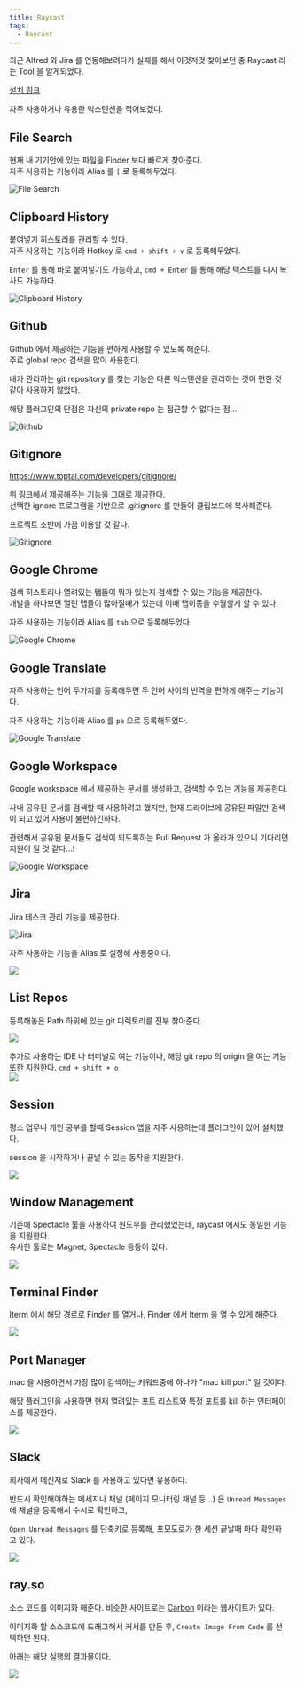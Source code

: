 ```yaml
---
title: Raycast
tags:
  - Raycast
---
```


최근 Alfred 와 Jira 를 연동해보려다가 실패를 해서 이것저것 찾아보던 중 Raycast 라는 Tool 을 알게되었다.  

[설치 링크](https://www.raycast.com)

자주 사용하거나 유용한 익스텐션을 적어보겠다.

## File Search

현재 내 기기안에 있는 파일을 Finder 보다 빠르게 찾아준다.  
자주 사용하는 기능이라 Alias 를 `[` 로 등록해두었다.

![File Search](../attachments/raycast-2022-08-16-13-32-33.png)

## Clipboard History

붙여넣기 히스토리를 관리할 수 있다.  
자주 사용하는 기능이라 Hotkey 로 `cmd + shift + v` 로 등록해두었다.

`Enter` 를 통해 바로 붙여넣기도 가능하고, `cmd + Enter` 를 통해 해당 텍스트를 다시 복사도 가능하다.  

![Clipboard History](../attachments/raycast-2022-08-16-13-31-55.png)

## Github

Github 에서 제공하는 기능을 편하게 사용할 수 있도록 해준다.  
주로 global repo 검색을 많이 사용한다.

내가 관리하는 git repository 를 찾는 기능은 다른 익스텐션을 관리하는 것이 편한 것 같아 사용하지 않았다.

해당 플러그인의 단점은 자신의 private repo 는 접근할 수 없다는 점...  

![Github](../attachments/raycast-2022-08-16-11-29-24.png)

## Gitignore

https://www.toptal.com/developers/gitignore/  

위 링크에서 제공해주는 기능을 그대로 제공한다.  
선택한 ignore 프로그램을 기반으로 .gitignore 를 만들어 클립보드에 복사해준다.  

프로젝트 초반에 가끔 이용할 것 같다.

![Gitignore](../attachments/raycast-2022-08-16-13-34-54.png)

## Google Chrome

검색 히스토리나 열려있는 탭들이 뭐가 있는지 검색할 수 있는 기능을 제공한다.  
개발을 하다보면 열린 탭들이 많아질때가 있는데 이때 탭이동을 수월할게 할 수 있다.

자주 사용하는 기능이라 Alias 를 `tab` 으로 등록해두었다.

![Google Chrome](../attachments/raycast-2022-08-16-13-38-36.png)

## Google Translate

자주 사용하는 언어 두가지를 등록해두면 두 언어 사이의 번역을 편하게 해주는 기능이다.

자주 사용하는 기능이라 Alias 를 `pa` 으로 등록해두었다.

![Google Translate](../attachments/raycast-2022-08-16-13-40-03.png)

## Google Workspace

Google workspace 에서 제공하는 문서를 생성하고, 검색할 수 있는 기능을 제공한다.

사내 공유된 문서를 검색할 때 사용하려고 했지만, 현재 드라이브에 공유된 파일만 검색이 되고 있어 사용이 불편하긴하다.

관련해서 공유된 문서들도 검색이 되도록하는 Pull Request 가 올라가 있으니 기다리면 지원이 될 것 같다...!

![Google Workspace](../attachments/raycast-2022-08-16-13-43-42.png)

## Jira

Jira 테스크 관리 기능을 제공한다.

![Jira](../attachments/raycast-2022-08-16-13-57-13.png)

자주 사용하는 기능을 Alias 로 설정해 사용중이다.

![](../attachments/raycast-2022-08-16-13-59-56.png)

## List Repos

등록해놓은 Path 하위에 있는 git 디렉토리를 전부 찾아준다.  

![](../attachments/raycast-2022-08-16-14-21-32.png)

추가로 사용하는 IDE 나 터미널로 여는 기능이나, 해당 git repo 의 origin 을 여는 기능또한 지원한다. `cmd + shift + o`  
![](../attachments/raycast-2022-08-16-14-02-43.png)

## Session

평소 업무나 개인 공부를 할때 Session 앱을 자주 사용하는데 플러그인이 있어 설치했다.

session 을 시작하거나 끝낼 수 있는 동작을 지원한다.

![](../attachments/raycast-2022-08-21-21-57-05.png)

## Window Management

기존에 Spectacle 툴을 사용하여 원도우를 관리했었는데, raycast 에서도 동일한 기능을 지원한다.  
유사한 툴로는 Magnet, Spectacle 등등이 있다.

![](../attachments/![](../attachments/raycast-2022-08-21-21-58-19.png).png)

## Terminal Finder

Iterm 에서 해당 경로로 Finder 를 열거나, Finder 에서 Iterm 을 열 수 있게 해준다.

![](../attachments/raycast-2022-08-21-22-01-11.png)

## Port Manager

mac 을 사용하면서 가장 많이 검색하는 키워드중에 하나가 "mac kill port" 일 것이다.

해당 플러그인을 사용하면 현재 열려있는 포트 리스트와 특정 포트를 kill 하는 인터페이스를 제공한다.

![](../attachments/raycast-2022-08-21-22-03-45.png)

## Slack

회사에서 메신저로 Slack 를 사용하고 있다면 유용하다.

반드시 확인해야하는 메세지나 채널 (페이지 모니터링 채널 등...) 은 `Unread Messages` 에 채널을 등록해서 수시로 확인하고,

`Open Unread Messages` 를 단축키로 등록해, 포모도로가 한 세션 끝날때 마다 확인하고 있다.

![](../attachments/raycast-2022-08-21-22-52-38.png)

## ray.so

소스 코드를 이미지화 해준다. 비슷한 사이트로는 [Carbon](https://carbon.now.sh) 이라는 웹사이트가 있다.

이미지화 할 소스코드에 드래그해서 커서를 만든 후, `Create Image From Code` 를 선택하면 된다.

아래는 해당 실행의 결과물이다.

![](../attachments/603f613c8cf57b98b81b6176834b1043.png)